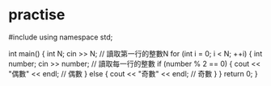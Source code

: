 # practise
#include <iostream>
using namespace std;

int main() {
    int N;
    cin >> N; // 讀取第一行的整數N
    for (int i = 0; i < N; ++i) {
        int number;
        cin >> number; // 讀取每一行的整數
        if (number % 2 == 0) {
            cout << "偶數" << endl; // 偶數
        } else {
            cout << "奇數" << endl; // 奇數
        }
    }
    return 0;
}
